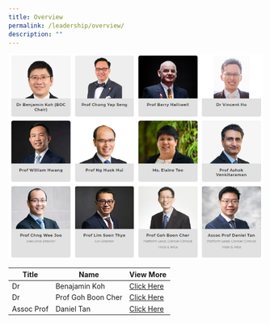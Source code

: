 ```yaml
---
title: Overview
permalink: /leadership/overview/
description: ""
---
```

![Leadership Main](/images/leadership%20main%201.png)


| Title | Name | View More |
| -------- | -------- | -------- |
| Dr | Benajamin Koh     | [Click Here](/leaders/dr-benjamin-koh/)     |
| Dr | Prof Goh Boon Cher | [Click Here](/leaders/prof-goh-boon-cher/) |
| Assoc Prof | Daniel Tan | [Click Here](/leaders/assoc-prof-daniel-tan/) |